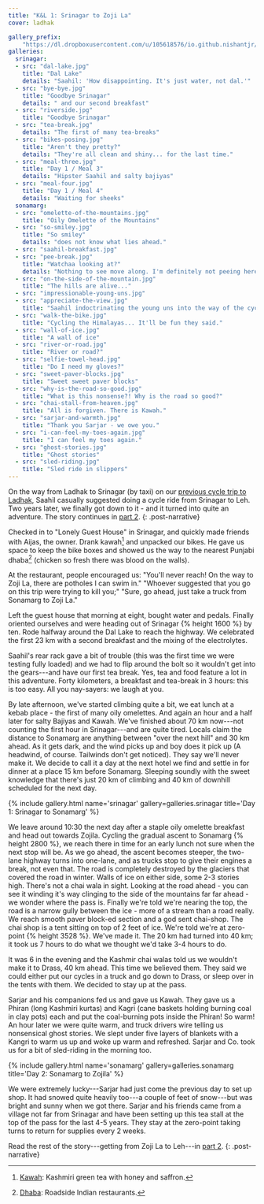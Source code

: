 ```yaml
---
title: "K&L 1: Srinagar to Zoji La"
cover: ladhak

gallery_prefix:
    "https://dl.dropboxusercontent.com/u/105618576/io.github.nishantjr/images/kashmir-and-ladhak"
galleries:
  srinagar:
  - src: "dal-lake.jpg"
    title: "Dal Lake"
    details: "Saahil: 'How disappointing. It's just water, not dal.'"
  - src: "bye-bye.jpg"
    title: "Goodbye Srinagar"
    details: " and our second breakfast"
  - src: "riverside.jpg"
    title: "Goodbye Srinagar"
  - src: "tea-break.jpg"
    details: "The first of many tea-breaks"
  - src: "bikes-posing.jpg"
    title: "Aren't they pretty?"
    details: "They're all clean and shiny... for the last time."
  - src: "meal-three.jpg"
    title: "Day 1 / Meal 3"
    details: "Hipster Saahil and salty bajiyas"
  - src: "meal-four.jpg"
    title: "Day 1 / Meal 4"
    details: "Waiting for sheeks"
  sonamarg:
  - src: "omelette-of-the-mountains.jpg"
    title: "Oily Omelette of the Mountains"
  - src: "so-smiley.jpg"
    title: "So smiley"
    details: "does not know what lies ahead."
  - src: "saahil-breakfast.jpg"
  - src: "pee-break.jpg"
    title: "Watchaa looking at?"
    details: "Nothing to see move along. I'm definitely not peeing here."
  - src: "on-the-side-of-the-mountain.jpg"
    title: "The hills are alive..."
  - src: "impressionable-young-uns.jpg"
  - src: "appreciate-the-view.jpg"
    title: "Saahil indoctrinating the young uns into the way of the cycle."
  - src: "walk-the-bike.jpg"
    title: "Cycling the Himalayas... It'll be fun they said."
  - src: "wall-of-ice.jpg"
    title: "A wall of ice"
  - src: "river-or-road.jpg"
    title: "River or road?"
  - src: "selfie-towel-head.jpg"
    title: "Do I need my gloves?"
  - src: "sweet-paver-blocks.jpg"
    title: "Sweet sweet paver blocks"
  - src: "why-is-the-road-so-good.jpg"
    title: "What is this nonsense?! Why is the road so good?"
  - src: "chai-stall-from-heaven.jpg"
    title: "All is forgiven. There is Kawah."
  - src: "sarjar-and-warmth.jpg"
    title: "Thank you Sarjar - we owe you."
  - src: "i-can-feel-my-toes-again.jpg"
    title: "I can feel my toes again."
  - src: "ghost-stories.jpg"
    title: "Ghost stories"
  - src: "sled-riding.jpg"
    title: "Sled ride in slippers"
---
```


On the way from Ladhak to Srinagar (by taxi) on our [previous cycle trip to
Ladhak](/blog/2013/09/13/jullay/), Saahil casually suggested doing a
cycle ride from Srinagar to Leh. Two years later, we finally got down to it -
and it turned into quite an adventure. The story continues in [part
2](/blog/2015/10/04/kashmir-and-ladhak-2/).
{: .post-narrative}

Checked in to "Lonely Guest House" in Srinagar, and quickly made friends with
Aijas, the owner. Drank kawah[^1] and unpacked our bikes. He gave us space to
keep the bike boxes and showed us the way to the nearest Punjabi dhaba[^2]
(chicken so fresh there was blood on the walls).

At the restaurant, people encouraged us: "You'll never reach! On the way to
Zoji La, there are potholes I can swim in." "Whoever suggested that you go on
this trip were trying to kill you;"  "Sure, go ahead, just take a truck from
Sonamarg to Zoji La."

Left the guest house that morning at eight, bought water and pedals. Finally
oriented ourselves and were heading out of Srinagar {% height 1600 %} by ten.
Rode halfway around the Dal Lake to reach the highway. We celebrated the first
23 km with a second breakfast and the mixing of the electrolytes.

Saahil's rear rack gave a bit of trouble (this was the first time we were
testing fully loaded) and we had to flip around the bolt so it wouldn't get into
the gears---and have our first tea break. Yes, tea and food feature a lot in
this adventure. Forty kilometers, a breakfast and tea-break in 3 hours: this is
too easy. All you nay-sayers: we laugh at you.

By late afternoon, we've started climbing quite a bit, we eat lunch at a kebab
place - the first of many oily omelettes. And again an hour and a half later for
salty Bajiyas and Kawah. We've finished about 70 km now---not counting the first
hour in Srinagar---and are quite tired. Locals claim the distance to Sonamarg are
anything between "over the next hill" and 30 km ahead. As it gets dark, and the
wind picks up and boy does it pick up (A headwind, of course. Tailwinds don't
get noticed). They say we'll never make it. We decide to call it a day at the
next hotel we find and settle in for dinner at a place 15 km before Sonamarg.
Sleeping soundly with the sweet knowledge that there's just 20 km of climbing and
40 km of downhill scheduled for the next day.

{% include gallery.html name='srinagar' gallery=galleries.srinagar title='Day 1: Srinagar to Sonamarg' %}

We leave around 10:30 the next day after a staple oily omelette breakfast and
head out towards Zojila. Cycling the gradual ascent to Sonamarg {% height 2800 %},
we reach there in time for an early lunch not sure when the next stop will
be. As we go ahead, the ascent becomes steeper, the two-lane highway turns into
one-lane, and as trucks stop to give their engines a break, not even that. The
road is completely destroyed by the glaciers that covered the road in winter.
Walls of ice on either side, some 2-3 stories high. There's not a chai wala in
sight.  Looking at the road ahead - you can see it winding it's way clinging to
the side of the mountains far far ahead - we wonder where the pass is. Finally
we're told we're nearing the top, the road is a narrow gully between the ice -
more of a stream than a road really. We reach smooth paver block-ed section and
a god sent chai-shop. The chai shop is a tent sitting on top of 2 feet of ice.
We're told we're at zero-point {% height 3528 %}. We've made it. The 20 km had
turned into 40 km; it took us 7 hours to do what we thought we'd take 3-4 hours
to do.

It was 6 in the evening and the Kashmir chai walas told us we wouldn't make it
to Drass, 40 km ahead. This time we believed them. They said we could either put
our cycles in a truck and go down to Drass, or sleep over in the tents with
them. We decided to stay up at the pass.

Sarjar and his companions fed us and gave us Kawah. They gave us a Phiran
(long Kashmiri kurtas) and Kagri (cane baskets holding burning coal in clay
pots) each and put the coal-burning pots inside the Phiran! So warm! An hour
later we were quite warm, and truck drivers wire telling us nonsensical ghost
stories. We slept under five layers of blankets with a Kangri to warm us up and
woke up warm and refreshed.  Sarjar and Co. took us for a bit of sled-riding in
the morning too.

{% include gallery.html name='sonamarg' gallery=galleries.sonamarg title='Day 2: Sonamarg to Zojila' %}

We were extremely lucky---Sarjar had just come the previous day to set up shop.
It had snowed quite heavily too---a couple of feet of snow---but was bright and
sunny when we got there. Sarjar and his friends came from a village not far
from Srinagar and have been setting up this tea stall at the top of the pass for
the last 4-5 years. They stay at the zero-point taking turns to return for
supplies every 2 weeks.

Read the rest of the story---getting from Zoji La to Leh---in [part 2](/blog/2015/10/04/kashmir-and-ladhak-2/).
{: .post-narrative}

[^1]: [Kawah](https://en.wikipedia.org/wiki/Kahwah): Kashmiri green tea with honey and saffron.
[^2]: [Dhaba](https://en.wikipedia.org/wiki/Dhaba): Roadside Indian restaurants.
